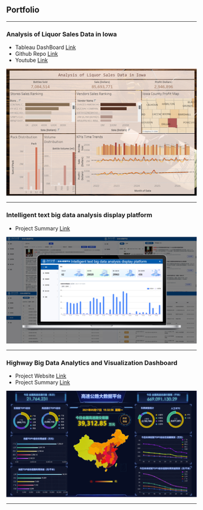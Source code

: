## Portfolio

---

### Analysis of Liquor Sales Data in Iowa
- Tableau DashBoard [Link](https://public.tableau.com/app/profile/yingzi.yuan/viz/Book1_17414960412010/Dashboard2?publish=yes)
- Github Repo [Link](https://github.sfu.ca/wya65/cheerstodata)
- Youtube [Link](https://www.youtube.com/watch?v=eNGkROW1Uew&ab_channel=SophiaYang)
<img src="images/Tab2.png?raw=true"/>

---
### Intelligent text big data analysis display platform
- Project Summary [Link](https://docs.google.com/presentation/d/16s6zZYxvOKEwYpxy2t02wZa0QElIp27SVfzsVwCSuq8/edit?usp=sharing)
<img src="images/Project2.png?raw=true"/>

---

### Highway Big Data Analytics and Visualization Dashboard
- Project Website [Link](http://39.105.1.143:9998/ )
- Project Summary [Link](https://docs.google.com/presentation/d/1A2bPSx9vF1x0Jmy0NeHrYnkctKXp56VlwC_TXf0Hx8o/edit?usp=sharing)
<img src="images/Picture1.png?raw=true"/>



---

